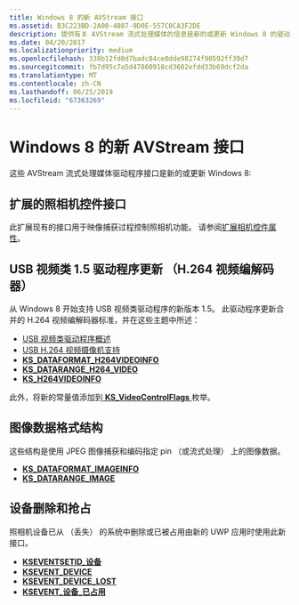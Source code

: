 ```yaml
---
title: Windows 8 的新 AVStream 接口
ms.assetid: B3C223BD-2A00-4B87-9D0E-557C0CA3F2DE
description: 提供有关 AVStream 流式处理媒体的信息是新的或更新 Windows 8 的驱动程序接口。
ms.date: 04/20/2017
ms.localizationpriority: medium
ms.openlocfilehash: 338b12fd0d7badc84ce0dde98274f90592ff39d7
ms.sourcegitcommit: fb7d95c7a5d47860918cd3602efdd33b69dcf2da
ms.translationtype: MT
ms.contentlocale: zh-CN
ms.lasthandoff: 06/25/2019
ms.locfileid: "67363269"
---
```

# <a name="new-avstream-interfaces-for-windows-8"></a>Windows 8 的新 AVStream 接口


这些 AVStream 流式处理媒体驱动程序接口是新的或更新 Windows 8:

## <a name="extended-camera-control-interface"></a>扩展的照相机控件接口


此扩展现有的接口用于映像捕获过程控制照相机功能。 请参阅[扩展相机控件属性](extended-camera-control-properties.md)。

## <a name="usb-video-class-15-driver-update-h264-video-codec"></a>USB 视频类 1.5 驱动程序更新 （H.264 视频编解码器）


从 Windows 8 开始支持 USB 视频类驱动程序的新版本 1.5。 此驱动程序更新合并的 H.264 视频编解码器标准，并在这些主题中所述：

-   [USB 视频类驱动程序概述](usb-video-class-driver-overview.md)
-   [USB H.264 视频摄像机支持](usb-h-264-video-cameras-support.md)
-   [**KS\_DATAFORMAT\_H264VIDEOINFO**](https://docs.microsoft.com/windows-hardware/drivers/ddi/content/ksmedia/ns-ksmedia-tagks_dataformat_h264videoinfo)
-   [**KS\_DATARANGE\_H264\_VIDEO**](https://docs.microsoft.com/windows-hardware/drivers/ddi/content/ksmedia/ns-ksmedia-tagks_datarange_h264_video)
-   [**KS\_H264VIDEOINFO**](https://docs.microsoft.com/windows-hardware/drivers/ddi/content/ksmedia/ns-ksmedia-tagks_h264videoinfo)

此外，将新的常量值添加到[ **KS\_VideoControlFlags** ](https://docs.microsoft.com/windows-hardware/drivers/ddi/content/ksmedia/ne-ksmedia-ks_videocontrolflags)枚举。

## <a name="image-data-format-structures"></a>图像数据格式结构


这些结构是使用 JPEG 图像捕获和编码指定 pin （或流式处理） 上的图像数据。

-   [**KS\_DATAFORMAT\_IMAGEINFO**](https://docs.microsoft.com/windows-hardware/drivers/ddi/content/ksmedia/ns-ksmedia-tagks_dataformat_imageinfo)
-   [**KS\_DATARANGE\_IMAGE**](https://docs.microsoft.com/windows-hardware/drivers/ddi/content/ksmedia/ns-ksmedia-tagks_datarange_image)

## <a name="device-removal-and-preemption"></a>设备删除和抢占


照相机设备已从 （丢失） 的系统中删除或已被占用由新的 UWP 应用时使用此新接口。

-   [**KSEVENTSETID\_设备**](https://docs.microsoft.com/windows-hardware/drivers/stream/kseventsetid-device)
-   [**KSEVENT\_DEVICE**](https://docs.microsoft.com/windows-hardware/drivers/ddi/content/ks/ne-ks-ksevent_device)
-   [**KSEVENT\_DEVICE\_LOST**](https://docs.microsoft.com/windows-hardware/drivers/stream/ksevent-device-lost)
-   [**KSEVENT\_设备\_已占用**](https://docs.microsoft.com/windows-hardware/drivers/stream/ksevent-device-preempted)

 

 




